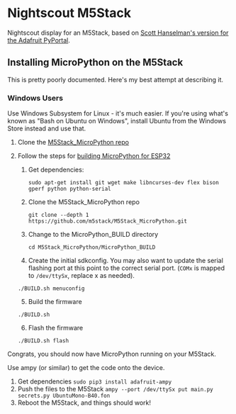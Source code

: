 # Nightscout M5Stack
Nightscout display for an M5Stack, based on [Scott Hanselman's version for the Adafruit PyPortal](https://github.com/shanselman/NightscoutPyPortal).

## Installing MicroPython on the M5Stack
This is pretty poorly documented. Here's my best attempt at describing it.

### Windows Users
Use Windows Subsystem for Linux - it's much easier. If you're using what's known as "Bash on Ubuntu on Windows", install Ubuntu from the Windows Store instead and use that.


1. Clone the [M5Stack_MicroPython repo](https://github.com/m5stack/M5Stack_MicroPython)
2. Follow the steps for [building MicroPython for ESP32](https://github.com/loboris/MicroPython_ESP32_psRAM_LoBo/wiki/build)
    1. Get dependencies:

       `sudo apt-get install git wget make libncurses-dev flex bison gperf python python-serial`
    2. Clone the M5Stack_MicroPython repo

       `git clone --depth 1 https://github.com/m5stack/M5Stack_MicroPython.git`
    3. Change to the MicroPython_BUILD directory

       `cd M5Stack_MicroPython/MicroPython_BUILD`
    4. Create the initial sdkconfig. You may also want to update the serial flashing port at this point to the correct serial port. (`COMx` is mapped to `/dev/ttySx`, replace x as needed).

      `./BUILD.sh menuconfig`

    5. Build the firmware

      `./BUILD.sh`

    6. Flash the firmware

      `./BUILD.sh flash`

Congrats, you should now have MicroPython running on your M5Stack.

Use ampy (or similar) to get the code onto the device.

1. Get dependencies
   `sudo pip3 install adafruit-ampy`
2. Push the files to the M5Stack
   `ampy --port /dev/ttySx put main.py secrets.py UbuntuMono-B40.fon`
3. Reboot the M5Stack, and things should work!